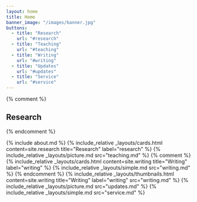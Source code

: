 ```yaml
---
layout: home
title: Home
banner_image: "/images/banner.jpg"
buttons:
  - title: "Research"
    url: "#research"
  - title: "Teaching"
    url: "#teaching"
  - title: "Writing"
    url: "#writing"
  - title: "Updates"
    url: "#updates"
  - title: "Service"
    url: "#service"
---
```


{% comment %}
<h2 id="research">Research</h2>
{% endcomment %}

{% include about.md %}
{% include_relative _layouts/cards.html content=site.research title="Research" label="research" %}
{% include_relative _layouts/picture.md src="teaching.md" %}
{% comment %}
{% include_relative _layouts/cards.html content=site.writing title="Writing" label="writing" %}
{% include_relative _layouts/simple.md src="writing.md" %}
{% endcomment %}
{% include_relative _layouts/thumbnails.html content=site.writing title="Writing" label="writing" src="writing.md" %}
{% include_relative _layouts/picture.md src="updates.md" %}
{% include_relative _layouts/simple.md src="service.md" %}
